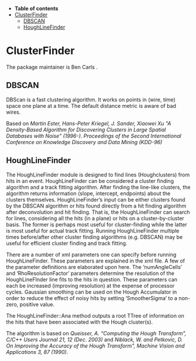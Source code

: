 -   **Table of contents**
-   [ClusterFinder](#ClusterFinder)
    -   [DBSCAN](#DBSCAN)
    -   [HoughLineFinder](#HoughLineFinder)

ClusterFinder
================================

The package maintainer is Ben Carls .

DBSCAN
------------------

DBScan is a fast clustering algorithm. It works on points in (wire, time) space one plane at a time. The default distance metric is aware of bad wires.

Based on *Martin Ester, Hans-Peter Kriegel, J. Sander, Xiaowei Xu "A Density-Based Algorithm for Discovering Clusters
in Large Spatial Databases with Noise" (1996-). Proceedings of the Second International Conference on Knowledge Discovery and Data Mining (KDD-96)*

HoughLineFinder
------------------------------------

The HoughLineFinder module is designed to find lines (Houghclusters) from hits in an event. HoughLineFinder can be considered a cluster finding algorithm and a track fitting algorithm. After finding the line-like clusters, the algorithm returns information (slope, intercept, endpoints) about the clusters themselves. HoughLineFinder’s input can be either clusters found by the DBSCAN algorithm or hits found directly from a hit finding algorithm after deconvolution and hit finding. That is, the HoughLineFinder can search for lines, considering all the hits (in a plane) or hits on a cluster-by-cluster basis. The former is perhaps most useful for cluster-finding while the latter is most useful for actual track fitting. Running HoughLineFinder multiple times before/after other cluster finding algorithms (e.g. DBSCAN) may be useful for efficient cluster finding and track fitting.

There are a number of xml parameters one can specify before running HoughLineFinder. These parameters are explained in the xml file. A few of the parameter definitions are elaborated upon here. The ‘numAngleCells’ and ‘RhoResolutionFactor’ parameters determine the resolution of the HoughLineFInder line fits to the hits in question. These parameters can each be increased (improving resolution) at the expense of processor cycles. Gaussian smoothing can be used on the Hough Accumulator in order to reduce the effect of noisy hits by setting ‘SmootherSigma’ to a non-zero, positive value.

The HoughLineFinder::Ana method outputs a root TTree of information on the hits that have been associated with the Hough cluster(s).

The algorithm is based on *Queisser, A. “Computing the Hough Transform”, C/C++ Users Journal 21, 12 (Dec. 2003)* and *Niblack, W. and Petkovic, D. On Improving the Accuracy of the Hough Transform", Machine Vision and Applications 3, 87 (1990)*.
